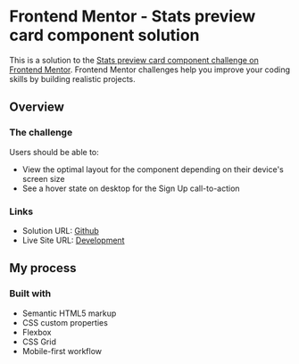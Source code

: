 # Frontend Mentor - Stats preview card component solution

This is a solution to the [Stats preview card component challenge on Frontend Mentor](https://www.frontendmentor.io/challenges/stats-preview-card-component-8JqbgoU62). Frontend Mentor challenges help you improve your coding skills by building realistic projects.

## Overview

### The challenge

Users should be able to:

- View the optimal layout for the component depending on their device's screen size
- See a hover state on desktop for the Sign Up call-to-action

### Links

- Solution URL: [Github](https://github.com/kevencb/stats-preview-card)
- Live Site URL: [Development](https://kevencb.github.io/stats-preview-card/)

## My process

### Built with

- Semantic HTML5 markup
- CSS custom properties
- Flexbox
- CSS Grid
- Mobile-first workflow

